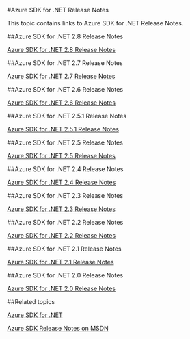 <properties 
    pageTitle="Azure SDK for .NET Release Notes" 
    description="Azure SDK for .NET Release Notes" 
    services="app-service/web" 
    documentationCenter="" 
    authors="Juliako" 
    manager="dwrede" 
    editor=""/>

<tags 
    ms.service="media-services" 
    ms.workload="media" 
    ms.tgt_pltfrm="na" 
    ms.devlang="na" 
    ms.topic="article" 
    ms.date="11/18/2015" 
    ms.author="juliako"/>



#Azure SDK for .NET Release Notes

This topic contains links to Azure SDK for .NET Release Notes. 


##Azure SDK for .NET 2.8 Release Notes

[Azure SDK for .NET 2.8 Release Notes](azure-sdk-dotnet-release-notes-2_8.md)

##Azure SDK for .NET 2.7 Release Notes

[Azure SDK for .NET 2.7 Release Notes](azure-sdk-dotnet-release-notes-2_7.md)

##Azure SDK for .NET 2.6 Release Notes

[Azure SDK for .NET 2.6 Release Notes](azure-sdk-dotnet-release-notes-2_6.md)

##Azure SDK for .NET 2.5.1 Release Notes

[Azure SDK for .NET 2.5.1 Release Notes](../app-service/app-service-release-notes.md)

##Azure SDK for .NET 2.5 Release Notes

[Azure SDK for .NET 2.5 Release Notes](https://msdn.microsoft.com/library/azure/dn873976.aspx)

##Azure SDK for .NET 2.4 Release Notes

[Azure SDK for .NET 2.4 Release Notes](https://msdn.microsoft.com/library/azure/dn794167.aspx)

##Azure SDK for .NET 2.3 Release Notes

[Azure SDK for .NET 2.3 Release Notes](https://msdn.microsoft.com/library/azure/dn655054.aspx)

##Azure SDK for .NET 2.2 Release Notes

[Azure SDK for .NET 2.2 Release Notes](https://msdn.microsoft.com/library/azure/dn459835.aspx)

##Azure SDK for .NET 2.1 Release Notes

[Azure SDK for .NET 2.1 Release Notes](https://msdn.microsoft.com/library/azure/dn407359.aspx)

##Azure SDK for .NET 2.0 Release Notes

[Azure SDK for .NET 2.0 Release Notes](https://msdn.microsoft.com/library/azure/dn169556.aspx)

##Related topics

[Azure SDK for .NET](http://azure.microsoft.com/downloads/archive-net-downloads/)

[Azure SDK Release Notes on MSDN](https://msdn.microsoft.com/library/azure/dn627519.aspx)
 

